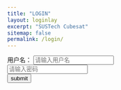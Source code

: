 ```yaml
---
title: "LOGIN"
layout: loginlay
excerpt: "SUSTech Cubesat"
sitemap: false
permalink: /login/
---
```


<!-- # Notice

{% for article in site.data.news %}
<p>{{ article.date }} <br>
<em>{{ article.headline }}</em></p>
{% endfor %} -->
<form action="{{ site.url }}{{ site.baseurl }}/pictures.html" onsubmit="return fn()">
    <label for="firstname" class="col-sm-2 control-label">用户名：</label>
    <input type="text" name="userName" placeholder='请输入用户名'>
    <div  class="col-sm-10">
        <input type="password" name="passWord" placeholder='请输入密码'>
    </div>  
    <button type="submit" >submit</button>
</form>
<script>  
    function fn() {
        var flag=true;
        var myUserName = document.querySelectorAll("input")[0];
        var myPassWord = document.querySelectorAll("input")[1];
        if (myUserName.value == "sustech_ess") {
            if (myPassWord.value == "Cu8e$@t_2020") {
                alert("验证成功");
                return flag;
            }
            else {
                flag = false;
                alert("密码错误，请重新输入");
                return flag;
            }
        }
        else {
            flag = false;
            alert("用户名错误，请重新输入！");
            return flag;
        }
    }
</script>
<script src="https://cdn.bootcss.com/jquery/1.11.3/jquery.js">
</script>
<script src="https://cdnjs.cloudflare.com/ajax/libs/twitter-bootstrap/3.3.7/js/bootstrap.min.js">
  </script>